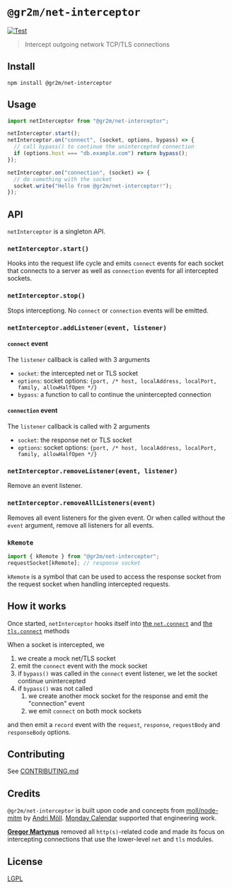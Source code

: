 # `@gr2m/net-interceptor`

[![Test](https://github.com/gr2m/node-net-interceptor/actions/workflows/test.yml/badge.svg)](https://github.com/gr2m/node-net-interceptor/actions/workflows/test.yml)

> Intercept outgoing network TCP/TLS connections

## Install

```
npm install @gr2m/net-interceptor
```

## Usage

```js
import netInterceptor from "@gr2m/net-interceptor";

netInterceptor.start();
netInterceptor.on("connect", (socket, options, bypass) => {
  // call bypass() to continue the unintercepted connection
  if (options.host === "db.example.com") return bypass();
});

netInterceptor.on("connection", (socket) => {
  // do something with the socket
  socket.write("Hello from @gr2m/net-interceptor!");
});
```

## API

`netInterceptor` is a singleton API.

### `netInterceptor.start()`

Hooks into the request life cycle and emits `connect` events for each socket that connects to a server as well as `connection` events for all intercepted sockets.

### `netInterceptor.stop()`

Stops interceptiong. No `connect` or `connection` events will be emitted.

### `netInterceptor.addListener(event, listener)`

#### `connect` event

The `listener` callback is called with 3 arguments

- `socket`: the intercepted net or TLS socket
- `options`: socket options: `{port, /* host, localAddress, localPort, family, allowHalfOpen */}`
- `bypass`: a function to call to continue the unintercepted connection

#### `connection` event

The `listener` callback is called with 2 arguments

- `socket`: the response net or TLS socket
- `options`: socket options: `{port, /* host, localAddress, localPort, family, allowHalfOpen */}`

### `netInterceptor.removeListener(event, listener)`

Remove an event listener.

### `netInterceptor.removeAllListeners(event)`

Removes all event listeners for the given event. Or when called without the `event` argument, remove all listeners for all events.

### `kRemote`

```js
import { kRemote } from "@gr2m/net-interceptor";
requestSocket[kRemote]; // response socket
```

`kRemote` is a symbol that can be used to access the response socket from the request socket when handling intercepted requests.

## How it works

Once started, `netInterceptor` hooks itself into [the `net.connect`](https://nodejs.org/api/net.html#netconnect) and [the `tls.connect`](https://nodejs.org/api/tls.html#tlsconnectoptions-callback) methods

When a socket is intercepted, we

1. we create a mock net/TLS socket
2. emit the `connect` event with the mock socket
3. if `bypass()` was called in the `connect` event listener, we let the socket continue unintercepted
4. if `bypass()` was not called
   1. we create another mock socket for the response and emit the "connection" event
   2. we emit `connect` on both mock sockets

and then emit a `record` event with the `request`, `response`, `requestBody` and `responseBody` options.

## Contributing

See [CONTRIBUTING.md](CONTRIBUTING.md)

## Credits

`@gr2m/net-interceptor` is built upon code and concepts from [moll/node-mitm](https://github.com/moll/node-mitm) by [Andri Möll](http://themoll.com). [Monday Calendar](https://mondayapp.com) supported that engineering work.

**[Gregor Martynus](https://github.com/gr2m)** removed all `http(s)`-related code and made its focus on intercepting connections that use the lower-level `net` and `tls` modules.

## License

[LGPL](LICENSE.md)
